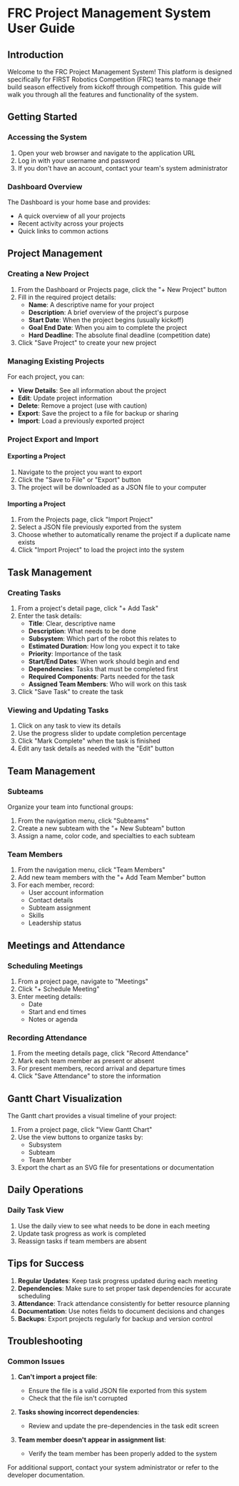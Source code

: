 # FRC Project Management System User Guide

## Introduction

Welcome to the FRC Project Management System! This platform is designed specifically for FIRST Robotics Competition (FRC) teams to manage their build season effectively from kickoff through competition. This guide will walk you through all the features and functionality of the system.

## Getting Started

### Accessing the System

1. Open your web browser and navigate to the application URL
2. Log in with your username and password
3. If you don't have an account, contact your team's system administrator

### Dashboard Overview

The Dashboard is your home base and provides:
- A quick overview of all your projects
- Recent activity across your projects
- Quick links to common actions

## Project Management

### Creating a New Project

1. From the Dashboard or Projects page, click the "+ New Project" button
2. Fill in the required project details:
   - **Name**: A descriptive name for your project
   - **Description**: A brief overview of the project's purpose
   - **Start Date**: When the project begins (usually kickoff)
   - **Goal End Date**: When you aim to complete the project
   - **Hard Deadline**: The absolute final deadline (competition date)
3. Click "Save Project" to create your new project

### Managing Existing Projects

For each project, you can:
- **View Details**: See all information about the project
- **Edit**: Update project information
- **Delete**: Remove a project (use with caution)
- **Export**: Save the project to a file for backup or sharing
- **Import**: Load a previously exported project

### Project Export and Import

#### Exporting a Project

1. Navigate to the project you want to export
2. Click the "Save to File" or "Export" button
3. The project will be downloaded as a JSON file to your computer

#### Importing a Project

1. From the Projects page, click "Import Project"
2. Select a JSON file previously exported from the system
3. Choose whether to automatically rename the project if a duplicate name exists
4. Click "Import Project" to load the project into the system

## Task Management

### Creating Tasks

1. From a project's detail page, click "+ Add Task"
2. Enter the task details:
   - **Title**: Clear, descriptive name
   - **Description**: What needs to be done
   - **Subsystem**: Which part of the robot this relates to
   - **Estimated Duration**: How long you expect it to take
   - **Priority**: Importance of the task
   - **Start/End Dates**: When work should begin and end
   - **Dependencies**: Tasks that must be completed first
   - **Required Components**: Parts needed for the task
   - **Assigned Team Members**: Who will work on this task
3. Click "Save Task" to create the task

### Viewing and Updating Tasks

1. Click on any task to view its details
2. Use the progress slider to update completion percentage
3. Click "Mark Complete" when the task is finished
4. Edit any task details as needed with the "Edit" button

## Team Management

### Subteams

Organize your team into functional groups:

1. From the navigation menu, click "Subteams"
2. Create a new subteam with the "+ New Subteam" button
3. Assign a name, color code, and specialties to each subteam

### Team Members

1. From the navigation menu, click "Team Members"
2. Add new team members with the "+ Add Team Member" button
3. For each member, record:
   - User account information
   - Contact details
   - Subteam assignment
   - Skills
   - Leadership status

## Meetings and Attendance

### Scheduling Meetings

1. From a project page, navigate to "Meetings"
2. Click "+ Schedule Meeting"
3. Enter meeting details:
   - Date
   - Start and end times
   - Notes or agenda

### Recording Attendance

1. From the meeting details page, click "Record Attendance"
2. Mark each team member as present or absent
3. For present members, record arrival and departure times
4. Click "Save Attendance" to store the information

## Gantt Chart Visualization

The Gantt chart provides a visual timeline of your project:

1. From a project page, click "View Gantt Chart"
2. Use the view buttons to organize tasks by:
   - Subsystem
   - Subteam
   - Team Member
3. Export the chart as an SVG file for presentations or documentation

## Daily Operations

### Daily Task View

1. Use the daily view to see what needs to be done in each meeting
2. Update task progress as work is completed
3. Reassign tasks if team members are absent

## Tips for Success

1. **Regular Updates**: Keep task progress updated during each meeting
2. **Dependencies**: Make sure to set proper task dependencies for accurate scheduling
3. **Attendance**: Track attendance consistently for better resource planning
4. **Documentation**: Use notes fields to document decisions and changes
5. **Backups**: Export projects regularly for backup and version control

## Troubleshooting

### Common Issues

1. **Can't import a project file**:
   - Ensure the file is a valid JSON file exported from this system
   - Check that the file isn't corrupted

2. **Tasks showing incorrect dependencies**:
   - Review and update the pre-dependencies in the task edit screen

3. **Team member doesn't appear in assignment list**:
   - Verify the team member has been properly added to the system

For additional support, contact your system administrator or refer to the developer documentation.